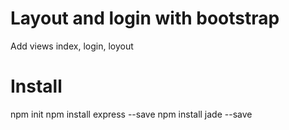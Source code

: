 # Layout and login with bootstrap
Add views index, login, loyout
# Install
npm init
npm install express --save
npm install jade --save